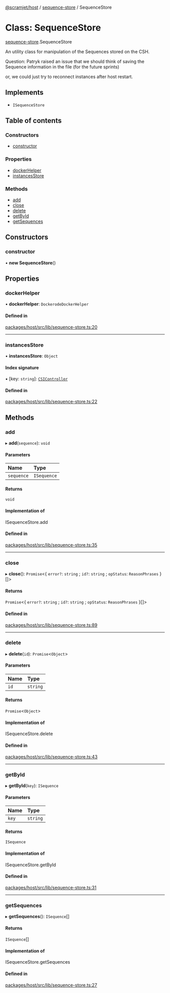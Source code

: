 [@scramjet/host](../README.md) / [sequence-store](../modules/sequence_store.md) / SequenceStore

# Class: SequenceStore

[sequence-store](../modules/sequence_store.md).SequenceStore

An utility class for manipulation of the
Sequences stored on the CSH.

Question: Patryk raised an issue that we should think of
saving the Sequence information in the file (for the future sprints)

or, we could just try to reconnect instances after host restart.

## Implements

- `ISequenceStore`

## Table of contents

### Constructors

- [constructor](sequence_store.SequenceStore.md#constructor)

### Properties

- [dockerHelper](sequence_store.SequenceStore.md#dockerhelper)
- [instancesStore](sequence_store.SequenceStore.md#instancesstore)

### Methods

- [add](sequence_store.SequenceStore.md#add)
- [close](sequence_store.SequenceStore.md#close)
- [delete](sequence_store.SequenceStore.md#delete)
- [getById](sequence_store.SequenceStore.md#getbyid)
- [getSequences](sequence_store.SequenceStore.md#getsequences)

## Constructors

### constructor

• **new SequenceStore**()

## Properties

### dockerHelper

• **dockerHelper**: `DockerodeDockerHelper`

#### Defined in

[packages/host/src/lib/sequence-store.ts:20](https://github.com/scramjet-cloud-platform/scramjet-csi-dev/blob/d294535a/packages/host/src/lib/sequence-store.ts#L20)

___

### instancesStore

• **instancesStore**: `Object`

#### Index signature

▪ [key: `string`]: [`CSIController`](csi_controller.CSIController.md)

#### Defined in

[packages/host/src/lib/sequence-store.ts:22](https://github.com/scramjet-cloud-platform/scramjet-csi-dev/blob/d294535a/packages/host/src/lib/sequence-store.ts#L22)

## Methods

### add

▸ **add**(`sequence`): `void`

#### Parameters

| Name | Type |
| :------ | :------ |
| `sequence` | `ISequence` |

#### Returns

`void`

#### Implementation of

ISequenceStore.add

#### Defined in

[packages/host/src/lib/sequence-store.ts:35](https://github.com/scramjet-cloud-platform/scramjet-csi-dev/blob/d294535a/packages/host/src/lib/sequence-store.ts#L35)

___

### close

▸ **close**(): `Promise`<{ `error?`: `string` ; `id?`: `string` ; `opStatus`: `ReasonPhrases`  }[]\>

#### Returns

`Promise`<{ `error?`: `string` ; `id?`: `string` ; `opStatus`: `ReasonPhrases`  }[]\>

#### Defined in

[packages/host/src/lib/sequence-store.ts:89](https://github.com/scramjet-cloud-platform/scramjet-csi-dev/blob/d294535a/packages/host/src/lib/sequence-store.ts#L89)

___

### delete

▸ **delete**(`id`): `Promise`<`Object`\>

#### Parameters

| Name | Type |
| :------ | :------ |
| `id` | `string` |

#### Returns

`Promise`<`Object`\>

#### Implementation of

ISequenceStore.delete

#### Defined in

[packages/host/src/lib/sequence-store.ts:43](https://github.com/scramjet-cloud-platform/scramjet-csi-dev/blob/d294535a/packages/host/src/lib/sequence-store.ts#L43)

___

### getById

▸ **getById**(`key`): `ISequence`

#### Parameters

| Name | Type |
| :------ | :------ |
| `key` | `string` |

#### Returns

`ISequence`

#### Implementation of

ISequenceStore.getById

#### Defined in

[packages/host/src/lib/sequence-store.ts:31](https://github.com/scramjet-cloud-platform/scramjet-csi-dev/blob/d294535a/packages/host/src/lib/sequence-store.ts#L31)

___

### getSequences

▸ **getSequences**(): `ISequence`[]

#### Returns

`ISequence`[]

#### Implementation of

ISequenceStore.getSequences

#### Defined in

[packages/host/src/lib/sequence-store.ts:27](https://github.com/scramjet-cloud-platform/scramjet-csi-dev/blob/d294535a/packages/host/src/lib/sequence-store.ts#L27)

